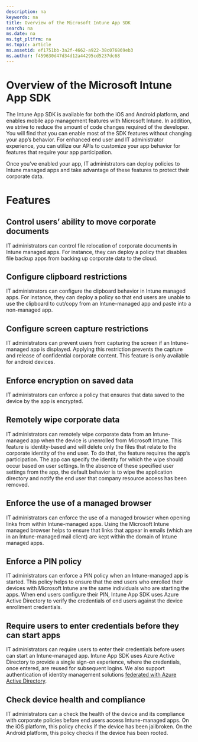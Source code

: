 ```yaml
---
description: na
keywords: na
title: Overview of the Microsoft Intune App SDK
search: na
ms.date: na
ms.tgt_pltfrm: na
ms.topic: article
ms.assetid: ef1751bb-3a2f-4662-a922-38c076869eb3
ms.author: f459630d47d34d12a44295cd5237dc68
---
```

# Overview of the Microsoft Intune App SDK
The Intune App SDK is available for both the iOS and Android platform, and enables mobile app management features with Microsoft Intune. In addition, we strive to reduce the amount of code changes required of the developer. You will find that you can enable most of the SDK features without changing your app’s behavior. For enhanced end user and IT administrator experience, you can utilize our APIs to customize your app behavior for features that require your app participation. 

Once you’ve enabled your app, IT administrators can deploy policies to Intune managed apps and take advantage of these features to protect their corporate data.

# Features
## Control users’ ability to move corporate documents
IT administrators can control file relocation of corporate documents in Intune managed apps. For instance, they can deploy a policy that disables file backup apps from backing up corporate data to the cloud.  

## Configure clipboard restrictions
IT administrators can configure the clipboard behavior in Intune managed apps. For instance, they can deploy a policy so that end users are unable to use the clipboard to cut/copy from an Intune-managed app and paste into a non-managed app.

## Configure screen capture restrictions
IT administrators can prevent users from capturing the screen if an Intune-managed app is displayed. Applying this restriction prevents the capture and release of confidential corporate content. This feature is only available for android devices. 

## Enforce encryption on saved data
IT administrators can enforce a policy that ensures that data saved to the device by the app is encrypted.

## Remotely wipe corporate data
IT administrators can remotely wipe corporate data from an Intune-managed app when the device is unenrolled from Microsoft Intune. This feature is identity-based and will delete only the files that relate to the corporate identity of the end user. To do that, the feature requires the app’s participation. The app can specify the identity for which the wipe should occur based on user settings. In the absence of these specified user settings from the app, the default behavior is to wipe the application directory and notify the end user that company resource access has been removed. 

## Enforce the use of a managed browser
IT administrators can enforce the use of a managed browser when opening links from within Intune-managed apps. Using the Microsoft Intune managed browser helps to ensure that links that appear in emails (which are in an Intune-managed mail client) are kept within the domain of Intune managed apps.

## Enforce a PIN policy
IT administrators can enforce a PIN policy when an Intune-managed app is started. This policy helps to ensure that the end users who enrolled their devices with Microsoft Intune are the same individuals who are starting the apps. When end users configure their PIN, Intune App SDK uses Azure Active Directory to verify the credentials of end users against the device enrollment credentials. 

## Require users to enter credentials before they can start apps
IT administrators can require users to enter their credentials before users can start an Intune-managed app. Intune App SDK uses Azure Active Directory to provide a single sign-on experience, where the credentials, once entered, are reused for subsequent logins. We also support authentication of identity management solutions [federated with Azure Active Directory](https://msdn.microsoft.com/en-us/library/azure/jj679342.aspx). 

## Check device health and compliance
IT administrators can a check the health of the device and its compliance with corporate policies before end users access Intune-managed apps. On the iOS platform, this policy checks if the device has been jailbroken. On the Android platform, this policy checks if the device has been rooted.  


